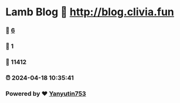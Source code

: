 # Lamb Blog :link: http://blog.clivia.fun 
### :page_facing_up: [6](http://blog.clivia.fun/tag.html) 
### :speech_balloon: 1 
### :hibiscus: 11412 
### :alarm_clock: 2024-04-18 10:35:41 
### Powered by :heart: [Yanyutin753](https://github.com/Yanyutin753/Gmeek)
